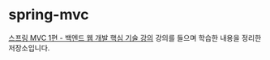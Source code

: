 # spring-mvc

[스프링 MVC 1편 - 백엔드 웹 개발 핵심 기술 강의](https://www.inflearn.com/course/%EC%8A%A4%ED%94%84%EB%A7%81-mvc-1)
강의를 들으며 학습한 내용을 정리한 저장소입니다.
